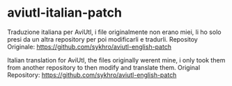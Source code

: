 # aviutl-italian-patch
Traduzione italiana per AviUtl, i file originalmente non erano miei, li ho solo presi da un altra repository per poi modificarli e tradurli.
Repositoy Originale: https://github.com/sykhro/aviutl-english-patch

Italian translation for AviUtl, the files originally werent mine, i only took them from another repository to then modify and translate them.
Original Repository: https://github.com/sykhro/aviutl-english-patch
